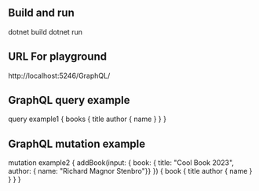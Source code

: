 
## Build and run

dotnet build
dotnet run


## URL For playground

http://localhost:5246/GraphQL/


## GraphQL query example

query example1
{
  books {
    title
    author {
      name
    }
  }
}

## GraphQL mutation example

mutation example2
{
  addBook(input: { book: { title: "Cool Book 2023", author: { name: "Richard Magnor Stenbro"}} }) {
    book {
      title
      author {
        name
      }
    }
  }
}
